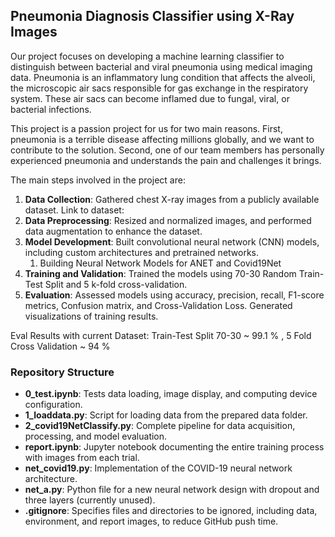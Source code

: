 ## Pneumonia Diagnosis Classifier using X-Ray Images

Our project focuses on developing a machine learning classifier to distinguish between bacterial and viral pneumonia using medical imaging data. Pneumonia is an inflammatory lung condition that affects the alveoli, the microscopic air sacs responsible for gas exchange in the respiratory system. These air sacs can become inflamed due to fungal, viral, or bacterial infections.

This project is a passion project for us for two main reasons. First, pneumonia is a terrible disease affecting millions globally, and we want to contribute to the solution. Second, one of our team members has personally experienced pneumonia and understands the pain and challenges it brings.

The main steps involved in the project are:

1. **Data Collection**: Gathered chest X-ray images from a publicly available dataset. Link to dataset: 
2. **Data Preprocessing**: Resized and normalized images, and performed data augmentation to enhance the dataset.
3. **Model Development**: Built convolutional neural network (CNN) models, including custom architectures and pretrained networks.
    1. Building Neural Network Models for ANET and Covid19Net 
4. **Training and Validation**: Trained the models using 70-30 Random Train-Test Split and 5 k-fold cross-validation.
5. **Evaluation**: Assessed models using accuracy, precision, recall, F1-score metrics, Confusion matrix, and Cross-Validation Loss. Generated visualizations of training results.

Eval Results with current Dataset: Train-Test Split 70-30 ~ 99.1 % , 5 Fold Cross Validation ~ 94 %

### Repository Structure

- **0_test.ipynb**: Tests data loading, image display, and computing device configuration.
- **1_loaddata.py**: Script for loading data from the prepared data folder.
- **2_covid19NetClassify.py**: Complete pipeline for data acquisition, processing, and model evaluation.
- **report.ipynb**: Jupyter notebook documenting the entire training process with images from each trial.
- **net_covid19.py**: Implementation of the COVID-19 neural network architecture.
- **net_a.py**: Python file for a new neural network design with dropout and three layers (currently unused).
- **.gitignore**: Specifies files and directories to be ignored, including data, environment, and report images, to reduce GitHub push time.
